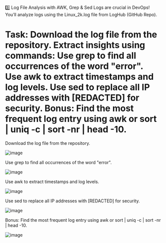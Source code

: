 3️⃣ Log File Analysis with AWK, Grep & Sed
Logs are crucial in DevOps! You’ll analyze logs using the Linux_2k.log file from LogHub (GitHub Repo).

Task:
Download the log file from the repository.
Extract insights using commands:
Use grep to find all occurrences of the word "error".
Use awk to extract timestamps and log levels.
Use sed to replace all IP addresses with [REDACTED] for security.
Bonus: Find the most frequent log entry using awk or sort | uniq -c | sort -nr | head -10.
===========================================================================================================================================================================

Download the log file from the repository.


![image](https://github.com/user-attachments/assets/7c783194-5860-458c-9950-54e15164edb8)


Use grep to find all occurrences of the word "error".


![image](https://github.com/user-attachments/assets/17ad5c36-5179-4d5d-8dd8-87d358081d5c)


Use awk to extract timestamps and log levels.


![image](https://github.com/user-attachments/assets/26035af6-009c-456b-b479-9256b079be61)



Use sed to replace all IP addresses with [REDACTED] for security.


![image](https://github.com/user-attachments/assets/0127ba70-321d-4121-afe8-fe43944b2c73)



Bonus: Find the most frequent log entry using awk or sort | uniq -c | sort -nr | head -10.


![image](https://github.com/user-attachments/assets/5b902e2c-021f-4872-b1ae-b576c60fff8a)














